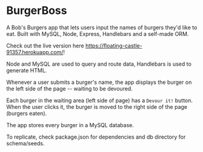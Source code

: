 # BurgerBoss
A Bob's Burgers app that lets users input the names of burgers they'd like to eat. Built with MySQL, Node, Express, Handlebars and a self-made ORM.

Check out the live version here <https://floating-castle-91357.herokuapp.com/>!

Node and MySQL are used to query and route data, Handlebars is used to generate HTML.

Whenever a user submits a burger's name, the app displays the burger on the left side of the page -- waiting to be devoured.

Each burger in the waiting area (left side of page) has a `Devour it!` button. When the user clicks it, the burger is moved to the right side of the page (burgers eaten).

The app stores every burger in a MySQL database.

To replicate, check package.json for dependencies and db directory for schema/seeds.
